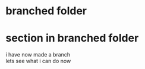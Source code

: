 # branched folder
# section in branched folder
i have now made a branch  
lets see what i can do now  
